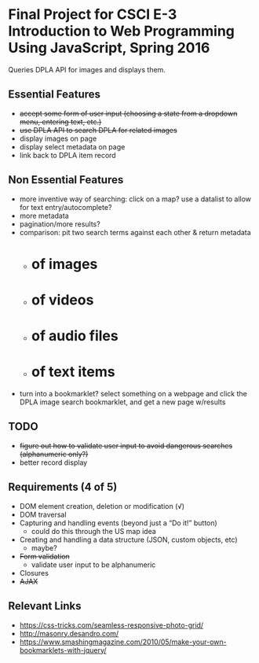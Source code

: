 # Final Project for CSCI E-3 Introduction to Web Programming Using JavaScript, Spring 2016

Queries DPLA API for images and displays them.

## Essential Features
- ~~accept some form of user input (choosing a state from a dropdown menu, entering text, etc.)~~
- ~~use DPLA API to search DPLA for related images~~
- display images on page
- display select metadata on page
- link back to DPLA item record

## Non Essential Features
- more inventive way of searching: click on a map? use a datalist to allow for text entry/autocomplete?
- more metadata
- pagination/more results?
- comparison: pit two search terms against each other & return metadata
	- # of images
	- # of videos
	- # of audio files
	- # of text items
- turn into a bookmarklet? select something on a webpage and click the DPLA image search bookmarklet, and get a new page w/results 

## TODO
- ~~figure out how to validate user input to avoid dangerous searches (alphanumeric only?)~~
- better record display

## Requirements (4 of 5)
- DOM element creation, deletion or modification (√)
- DOM traversal
- Capturing and handling events (beyond just a “Do it!” button)
	- could do this through the US map idea
- Creating and handling a data structure (JSON, custom objects, etc)
	- maybe? 
- ~~Form validation~~
	- validate user input to be alphanumeric
- Closures
- ~~AJAX~~

## Relevant Links
- https://css-tricks.com/seamless-responsive-photo-grid/
- http://masonry.desandro.com/
- https://www.smashingmagazine.com/2010/05/make-your-own-bookmarklets-with-jquery/
